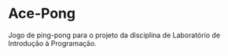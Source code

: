 # Ace-Pong
Jogo de ping-pong para o projeto da disciplina de Laboratório de Introdução à Programação.
